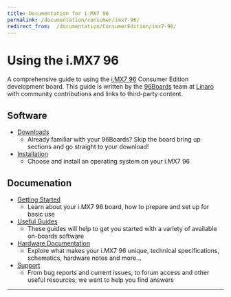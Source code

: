 ```yaml
---
title: Documentation for i.MX7 96
permalink: /documentation/consumer/imx7-96/
redirect_from:  /documentation/ConsumerEdition/imx7-96/
---
```

# Using the i.MX7 96

A comprehensive guide to using the [i.MX7 96](https://www.96boards.org/product/imx7-96/) Consumer Edition development board. This guide is written by the [96Boards](https://www.96boards.org) team at [Linaro](http://www.linaro.org) with community contributions and links to third-party content.

## Software

- [Downloads](downloads/)
   - Already familiar with your 96Boards? Skip the board bring up sections and go straight to your download!
- [Installation](installation/)
   - Choose and install an operating system on your i.MX7 96

## Documenation

- [Getting Started](getting-started/)
   - Learn about your i.MX7 96 board, how to prepare and set up for basic use
- [Useful Guides](guides/)
   - These guides will help to get you started with a variety of available on-boards software
- [Hardware Documentation](hardware-docs/)
   - Explore what makes your i.MX7 96 unique, technical specifications, schematics, hardware notes and more...
- [Support](support/)
   - From bug reports and current issues, to forum access and other useful resources, we want to help you find answers

***
